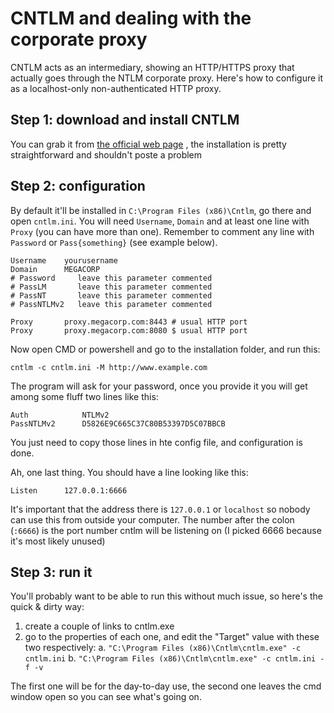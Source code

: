 # CNTLM and dealing with the corporate proxy

CNTLM acts as an intermediary, showing an HTTP/HTTPS proxy that actually goes through the NTLM corporate proxy. Here's how to configure it as a localhost-only non-authenticated HTTP proxy.


## Step 1: download and install CNTLM
You can grab it from [the official web page](http://cntlm.sourceforge.net) , the installation is pretty straightforward and shouldn't poste a problem

## Step 2: configuration
By default it'll be installed in `C:\Program Files (x86)\Cntlm`, go there and open `cntlm.ini`. You will need `Username`, `Domain` and at least one line with `Proxy` (you can have more than one). Remember to comment any line with `Password` or `Pass{something}` (see example below).

````
Username	yourusername
Domain		MEGACORP
# Password     leave this parameter commented
# PassLM       leave this parameter commented
# PassNT       leave this parameter commented
# PassNTLMv2   leave this parameter commented

Proxy		proxy.megacorp.com:8443 # usual HTTP port
Proxy		proxy.megacorp.com:8080 $ usual HTTP port
````

Now open CMD or powershell and go to the installation folder, and run this:
````
cntlm -c cntlm.ini -M http://www.example.com
````

The program will ask for your password, once you provide it you will get among some fluff two lines like this:
````
Auth            NTLMv2
PassNTLMv2      D5826E9C665C37C80B53397D5C07BBCB
````

You just need to copy those lines in hte config file, and configuration is done.

Ah, one last thing. You should have a line looking like this:
````
Listen		127.0.0.1:6666
````

It's important that the address there is `127.0.0.1` or `localhost` so nobody can use this from outside your computer. The number after the colon (`:6666`) is the port number cntlm will be listening on (I picked 6666 because it's most likely unused)

## Step 3: run it

You'll probably want to be able to run this without much issue, so here's the quick & dirty way:

1. create a couple of links to cntlm.exe
2. go to the properties of each one, and edit the "Target" value with these two respectively:
  a. `"C:\Program Files (x86)\Cntlm\cntlm.exe" -c cntlm.ini`
  b. `"C:\Program Files (x86)\Cntlm\cntlm.exe" -c cntlm.ini -f -v`

The first one will be for the day-to-day use, the second one leaves the cmd window open so you can see what's going on.